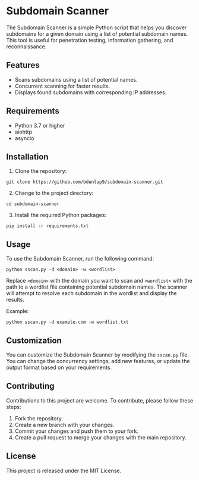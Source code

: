 # Subdomain Scanner

The Subdomain Scanner is a simple Python script that helps you discover subdomains for a given domain using a list of potential subdomain names. This tool is useful for penetration testing, information gathering, and reconnaissance.

## Features

- Scans subdomains using a list of potential names.
- Concurrent scanning for faster results.
- Displays found subdomains with corresponding IP addresses.

## Requirements

- Python 3.7 or higher
- aiohttp
- asyncio

## Installation

1. Clone the repository:

```
git clone https://github.com/bdunlap9/subdomain-scanner.git
```

2. Change to the project directory:

```
cd subdomain-scanner
```

3. Install the required Python packages:

```
pip install -r requirements.txt
```

## Usage

To use the Subdomain Scanner, run the following command:

```
python sscan.py -d <domain> -w <wordlist>
```

Replace `<domain>` with the domain you want to scan and `<wordlist>` with the path to a wordlist file containing potential subdomain names. The scanner will attempt to resolve each subdomain in the wordlist and display the results.

Example:

```
python sscan.py -d example.com -w wordlist.txt
```

## Customization

You can customize the Subdomain Scanner by modifying the `sscan.py` file. You can change the concurrency settings, add new features, or update the output format based on your requirements.

## Contributing

Contributions to this project are welcome. To contribute, please follow these steps:

1. Fork the repository.
2. Create a new branch with your changes.
3. Commit your changes and push them to your fork.
4. Create a pull request to merge your changes with the main repository.

## License

This project is released under the MIT License.
